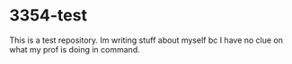 # 3354-test
This is a test repository. 
Im writing stuff about myself bc I have no clue on what my prof is doing in command. 
